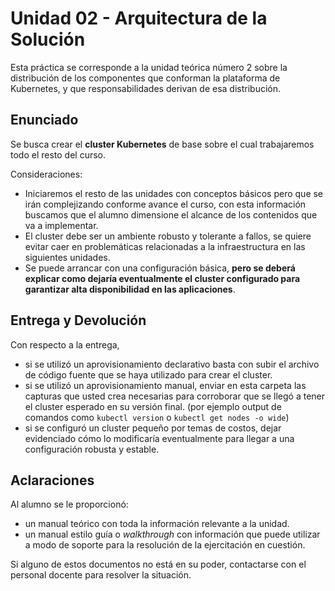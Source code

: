 # Unidad 02 - Arquitectura de la Solución

Esta práctica se corresponde a la unidad teórica número 2 sobre la distribución de los componentes que conforman la plataforma de Kubernetes, y que responsabilidades derivan de esa distribución.

## Enunciado

Se busca crear el **cluster Kubernetes** de base sobre el cual trabajaremos todo el resto del curso. 

Consideraciones:

- Iniciaremos el resto de las unidades con conceptos básicos pero que se irán complejizando conforme avance el curso, con esta información buscamos que el alumno dimensione el alcance de los contenidos que va a implementar.
- El cluster debe ser un ambiente robusto y tolerante a fallos, se quiere evitar caer en problemáticas relacionadas a la infraestructura en las siguientes unidades.
- Se puede arrancar con una configuración básica, **pero se deberá explicar como dejaría eventualmente el cluster configurado para garantizar alta disponibilidad en las aplicaciones**.   

## Entrega y Devolución

Con respecto a la entrega, 

- si se utilizó un aprovisionamiento declarativo basta con subir el archivo de código fuente que se haya utilizado para crear el cluster.
- si se utilizó un aprovisionamiento manual, enviar en esta carpeta las capturas que usted crea necesarias para corroborar que se llegó a tener el cluster esperado en su versión final. (por ejemplo output de comandos como `kubectl version` o `kubectl get nodes -o wide`)
- si se configuró un cluster pequeño por temas de costos, dejar evidenciado cómo lo modificaría eventualmente para llegar a una configuración robusta y estable.


## Aclaraciones

Al alumno se le proporcionó:

- un manual teórico con toda la información relevante a la unidad.
- un manual estilo guía o _walkthrough_ con información que puede utilizar a modo de soporte para la resolución de la ejercitación en cuestión.

Si alguno de estos documentos no está en su poder, contactarse con el personal docente para resolver la situación.

